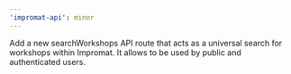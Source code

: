 ```yaml
---
'impromat-api': minor
---
```


Add a new searchWorkshops API route that acts as a universal search for workshops within Impromat. It allows to be used by public and authenticated users.
